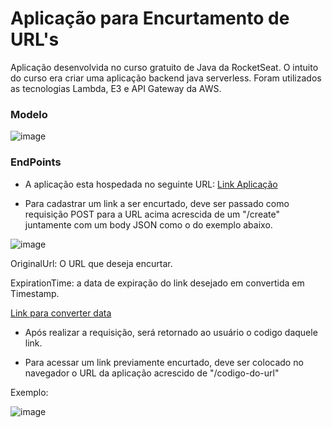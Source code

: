 # Aplicação para Encurtamento de URL's



Aplicação desenvolvida no curso gratuito de Java da RocketSeat.
O intuito do curso era criar uma aplicação backend java serverless. Foram utilizados as tecnologias Lambda, E3 e API Gateway da AWS.

### Modelo

![image](https://github.com/user-attachments/assets/47c39656-02da-4c80-a7c2-af3b1f971761)



### EndPoints


* A aplicação esta hospedada no seguinte URL: [Link Aplicação](https://53y4noyffk.execute-api.sa-east-1.amazonaws.com)

* Para cadastrar um link a ser encurtado, deve ser passado como requisição POST para a URL acima acrescida de um "/create" juntamente com um body JSON como o do exemplo abaixo.

![image](https://github.com/user-attachments/assets/f43fdd79-0ddd-458b-9146-bbbc1b696800)

  OriginalUrl: O URL que deseja encurtar.
  
  ExpirationTime: a data de expiração do link desejado em convertida em Timestamp.

[Link para converter data](https://www.epochconverter.com/)

* Após realizar a requisição, será retornado ao usuário o codigo daquele link.


* Para acessar um link previamente encurtado, deve ser colocado no navegador o URL da aplicação acrescido de "/codigo-do-url"

Exemplo: 

![image](https://github.com/user-attachments/assets/8e2bfbe5-4363-4df4-ba36-8ad789959b0f)
